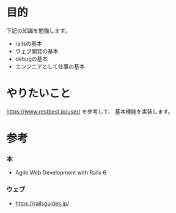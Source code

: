 # 目的
下記の知識を勉強します。
- railsの基本
- ウェブ開発の基本
- debugの基本
- エンジニアとして仕事の基本

# やりたいこと
https://www.restbest.jp/user/ を参考して、
基本機能を実装します。

# 参考
### 本
- Agile Web Development with Rails 6
### ウェブ
- https://railsguides.jp/
